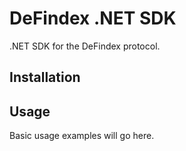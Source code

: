 # DeFindex .NET SDK

.NET SDK for the DeFindex protocol.

## Installation

## Usage

Basic usage examples will go here. 